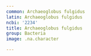 ```yaml
---
common: Archaeoglobus fulgidus
latin: Archaeoglobus fulgidus
ncbi: '2234'
title: Archaeoglobus fulgidus
group: Bacteria
image: .na.character

---
```

